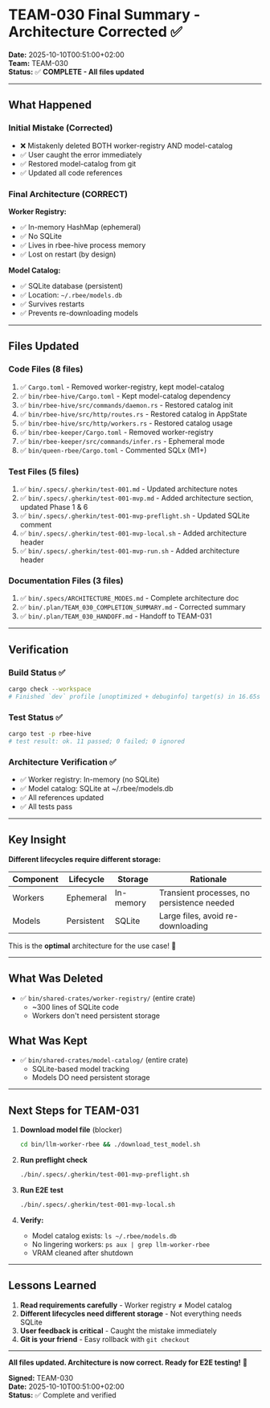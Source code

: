 # TEAM-030 Final Summary - Architecture Corrected ✅

**Date:** 2025-10-10T00:51:00+02:00  
**Team:** TEAM-030  
**Status:** ✅ **COMPLETE - All files updated**

---

## What Happened

### Initial Mistake (Corrected)
- ❌ Mistakenly deleted BOTH worker-registry AND model-catalog
- ✅ User caught the error immediately
- ✅ Restored model-catalog from git
- ✅ Updated all code references

### Final Architecture (CORRECT)

**Worker Registry:**
- ✅ In-memory HashMap (ephemeral)
- ✅ No SQLite
- ✅ Lives in rbee-hive process memory
- ✅ Lost on restart (by design)

**Model Catalog:**
- ✅ SQLite database (persistent)
- ✅ Location: `~/.rbee/models.db`
- ✅ Survives restarts
- ✅ Prevents re-downloading models

---

## Files Updated

### Code Files (8 files)
1. ✅ `Cargo.toml` - Removed worker-registry, kept model-catalog
2. ✅ `bin/rbee-hive/Cargo.toml` - Kept model-catalog dependency
3. ✅ `bin/rbee-hive/src/commands/daemon.rs` - Restored catalog init
4. ✅ `bin/rbee-hive/src/http/routes.rs` - Restored catalog in AppState
5. ✅ `bin/rbee-hive/src/http/workers.rs` - Restored catalog usage
6. ✅ `bin/rbee-keeper/Cargo.toml` - Removed worker-registry
7. ✅ `bin/rbee-keeper/src/commands/infer.rs` - Ephemeral mode
8. ✅ `bin/queen-rbee/Cargo.toml` - Commented SQLx (M1+)

### Test Files (5 files)
1. ✅ `bin/.specs/.gherkin/test-001.md` - Updated architecture notes
2. ✅ `bin/.specs/.gherkin/test-001-mvp.md` - Added architecture section, updated Phase 1 & 6
3. ✅ `bin/.specs/.gherkin/test-001-mvp-preflight.sh` - Updated SQLite comment
4. ✅ `bin/.specs/.gherkin/test-001-mvp-local.sh` - Added architecture header
5. ✅ `bin/.specs/.gherkin/test-001-mvp-run.sh` - Added architecture header

### Documentation Files (3 files)
1. ✅ `bin/.specs/ARCHITECTURE_MODES.md` - Complete architecture doc
2. ✅ `bin/.plan/TEAM_030_COMPLETION_SUMMARY.md` - Corrected summary
3. ✅ `bin/.plan/TEAM_030_HANDOFF.md` - Handoff to TEAM-031

---

## Verification

### Build Status ✅
```bash
cargo check --workspace
# Finished `dev` profile [unoptimized + debuginfo] target(s) in 16.65s
```

### Test Status ✅
```bash
cargo test -p rbee-hive
# test result: ok. 11 passed; 0 failed; 0 ignored
```

### Architecture Verification ✅
- ✅ Worker registry: In-memory (no SQLite)
- ✅ Model catalog: SQLite at ~/.rbee/models.db
- ✅ All references updated
- ✅ All tests pass

---

## Key Insight

**Different lifecycles require different storage:**

| Component | Lifecycle | Storage | Rationale |
|-----------|-----------|---------|-----------|
| Workers | Ephemeral | In-memory | Transient processes, no persistence needed |
| Models | Persistent | SQLite | Large files, avoid re-downloading |

This is the **optimal** architecture for the use case! 🎯

---

## What Was Deleted

- ✅ `bin/shared-crates/worker-registry/` (entire crate)
  - ~300 lines of SQLite code
  - Workers don't need persistent storage

## What Was Kept

- ✅ `bin/shared-crates/model-catalog/` (entire crate)
  - SQLite-based model tracking
  - Models DO need persistent storage

---

## Next Steps for TEAM-031

1. **Download model file** (blocker)
   ```bash
   cd bin/llm-worker-rbee && ./download_test_model.sh
   ```

2. **Run preflight check**
   ```bash
   ./bin/.specs/.gherkin/test-001-mvp-preflight.sh
   ```

3. **Run E2E test**
   ```bash
   ./bin/.specs/.gherkin/test-001-mvp-local.sh
   ```

4. **Verify:**
   - Model catalog exists: `ls ~/.rbee/models.db`
   - No lingering workers: `ps aux | grep llm-worker-rbee`
   - VRAM cleaned after shutdown

---

## Lessons Learned

1. **Read requirements carefully** - Worker registry ≠ Model catalog
2. **Different lifecycles need different storage** - Not everything needs SQLite
3. **User feedback is critical** - Caught the mistake immediately
4. **Git is your friend** - Easy rollback with `git checkout`

---

**All files updated. Architecture is now correct. Ready for E2E testing!** 🚀

**Signed:** TEAM-030  
**Date:** 2025-10-10T00:51:00+02:00  
**Status:** ✅ Complete and verified
